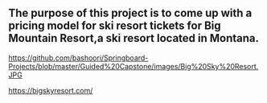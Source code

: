 
## The purpose of this project is to come up with a pricing model for ski resort tickets for  Big Mountain Resort,a ski resort located in Montana.

https://github.com/bashoori/Springboard-Projects/blob/master/Guided%20Capstone/images/Big%20Sky%20Resort.JPG

https://bigskyresort.com/
